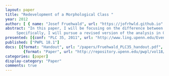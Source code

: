 ```yaml
---
layout: paper
title: "Redevelopment of a Morphological Class "
year: 2012
author: [ { name: "Josef Fruehwald", url: "https://jofrhwld.github.io" }]
abstract: "In this paper, I will be focusing on the difference between semiweak and regular past tense in terms of TD Deletion.
	 Specifically, I will pursue a revised version of the analysis in Guy and Boyd (1990), casting it in terms of Competing Grammars (Kroch, 1989) and Distributed Morphology (Halle and Marantz, 1993). Specifically, I will propose that the rate of phonological TD Deletion is the same for the regular past and the semiweak. What leads to higher TD Absence in the semiweak verbs is variable morphological absence of /t/, i.e. there is a competing morphological analysis where the past tense of keep is simply /k&#x025B;p/, instead of /k&#x025B;pt/."
presented: [{conf: "PLC 35, 2011", url: "http://www.ling.upenn.edu/Events/PLC/PLC35/"} ]
published: ["PWPL 18.1"]
docs: [{format: "Handout", url: "/papers/Fruehwald_PLC35_handout.pdf", local: true }, 
		{format: "Paper", url: "http://repository.upenn.edu/pwpl/vol18/iss1/10/"}]
categories: [paper]
display-category: "Paper"
comments: true
---
```

